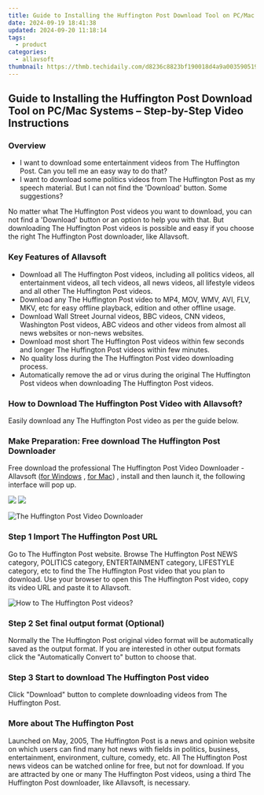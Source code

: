 ```yaml
---
title: Guide to Installing the Huffington Post Download Tool on PC/Mac Systems – Step-by-Step Video Instructions
date: 2024-09-19 18:41:38
updated: 2024-09-20 11:18:14
tags:
  - product
categories:
  - allavsoft
thumbnail: https://thmb.techidaily.com/d8236c8823bf190018d4a9a0035905199e51992e3c45e7b977770451483aa69d.jpg
---
```


## Guide to Installing the Huffington Post Download Tool on PC/Mac Systems – Step-by-Step Video Instructions

### Overview

* I want to download some entertainment videos from The Huffington Post. Can you tell me an easy way to do that?
* I want to download some politics videos from The Huffington Post as my speech material. But I can not find the 'Download' button. Some suggestions?

No matter what The Huffington Post videos you want to download, you can not find a 'Download' button or an option to help you with that. But downloading The Huffington Post videos is possible and easy if you choose the right The Huffington Post downloader, like Allavsoft.

### Key Features of Allavsoft

* Download all The Huffington Post videos, including all politics videos, all entertainment videos, all tech videos, all news videos, all lifestyle videos and all other The Huffington Post videos.
* Download any The Huffington Post video to MP4, MOV, WMV, AVI, FLV, MKV, etc for easy offline playback, edition and other offline usage.
* Download Wall Street Journal videos, BBC videos, CNN videos, Washington Post videos, ABC videos and other videos from almost all news websites or non-news websites.
* Download most short The Huffington Post videos within few seconds and longer The Huffington Post videos within few minutes.
* No quality loss during the The Huffington Post video downloading process.
* Automatically remove the ad or virus during the original The Huffington Post videos when downloading The Huffington Post videos.

### How to Download The Huffington Post Video with Allavsoft?

Easily download any The Huffington Post video as per the guide below.

### Make Preparation: Free download The Huffington Post Downloader

Free download the professional The Huffington Post Video Downloader - Allavsoft ([for Windows](https://tools.techidaily.com/allavsoft/products/) , [for Mac](https://tools.techidaily.com/allavsoft/products/)) , install and then launch it, the following interface will pop up.

[![](https://www.allavsoft.com/how-to/../images/how-to/free-download-win.jpg)](https://tools.techidaily.com/allavsoft/products/) [![](https://www.allavsoft.com/how-to/../images/how-to/free-download-mac.jpg)](https://tools.techidaily.com/allavsoft/products/)

![The Huffington Post Video Downloader](https://www.allavsoft.com/how-to/../images/allavsoft/screen-shot-600.jpg)

### Step 1 Import The Huffington Post URL

Go to The Huffington Post website. Browse The Huffington Post NEWS category, POLITICS category, ENTERTAINMENT category, LIFESTYLE category, etc to find the The Huffington Post video that you plan to download. Use your browser to open this The Huffington Post video, copy its video URL and paste it to Allavsoft.

![How to The Huffington Post videos?](https://www.allavsoft.com/how-to/../images/how-to/download-rtmp-video/download-rtmp-video.jpg)

### Step 2 Set final output format (Optional)

Normally the The Huffington Post original video format will be automatically saved as the output format. If you are interested in other output formats click the "Automatically Convert to" button to choose that.

### Step 3 Start to download The Huffington Post video

Click "Download" button to complete downloading videos from The Huffington Post.

### More about The Huffington Post

Launched on May, 2005, The Huffington Post is a news and opinion website on which users can find many hot news with fields in politics, business, entertainment, environment, culture, comedy, etc. All The Huffington Post news videos can be watched online for free, but not for download. If you are attracted by one or many The Huffington Post videos, using a third The Huffington Post downloader, like Allavsoft, is necessary.

<ins class="adsbygoogle"
     style="display:block"
     data-ad-format="autorelaxed"
     data-ad-client="ca-pub-7571918770474297"
     data-ad-slot="1223367746"></ins>



<ins class="adsbygoogle"
     style="display:block"
     data-ad-client="ca-pub-7571918770474297"
     data-ad-slot="8358498916"
     data-ad-format="auto"
     data-full-width-responsive="true"></ins>
